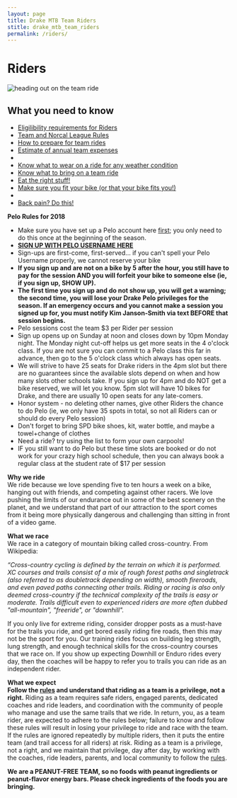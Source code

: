 ```yaml
---
layout: page
title: Drake MTB Team Riders
stitle: drake_mtb_team_riders
permalink: /riders/
---
```

# Riders

![heading out on the team ride]({{site.baseurl}}/images/riders.jpg)

## What you need to know ##

* [Eligilibility requirements for Riders]({{site.baseurl}}/eligibility)
* [Team and Norcal League Rules]({{site.baseurl}}/rules)
* [How to prepare for team rides]({{site.baseurl}}/practices)
* [Estimate of annual team expenses]({{site.baseurl}}/expenses)
* 
* [Know what to wear on a ride for any weather condition]({{site.baseurl}}/images/what_to_wear_v2.pdf)
* [Know what to bring on a team ride]({{site.baseurl}}/images/what_to_bring.jpg)
* [Eat the right stuff!]({{site.baseurl}}/nutrition)
* [Make sure you fit your bike (or that your bike fits you!)]({{site.baseurl}}/images/bike_fit_all.pdf)
* 
* [Back pain? Do this!]({{site.baseurl}}/images/physio_notes_2017.pdf)

<a name="pelo"></a>
**Pelo Rules for 2018**  
* Make sure you have set up a Pelo account here [first](https://www.pelofitness.com/firstride); you only need to do this once at the beginning of the season.
* [<strong>SIGN UP WITH PELO USERNAME HERE</STRONG>](https://docs.google.com/spreadsheets/d/1D90qBIRN4r6zjOoTC30zHEN2BJmVdpmUhmqpJXXm5-A/edit?usp=sharing)
* Sign-ups are first-come, first-served... if you can't spell your Pelo Username properly, we cannot reserve your bike
* <b>If you sign up and are not on a bike by 5 after the hour, you still have to pay for the session AND you will forfeit your bike to someone else (ie, if you sign up, SHOW UP). </b>
* <b>The first time you sign up and do not show up, you will get a warning; the second time, you will lose your Drake Pelo privileges for the season.  If an emergency occurs and you cannot make a session you signed up for, you must notify Kim Janson-Smith via text BEFORE that session begins. </b>
* Pelo sessions cost the team $3 per Rider per session
* Sign up opens up on Sunday at noon and closes down by 10pm Monday night.  The Monday night cut-off helps us get more seats in the 4 o'clock class.  If you are not sure you can commit to a Pelo class this far in advance, then go to the 5 o'clock class which always has open seats.
* We will strive to have 25 seats for Drake riders in the 4pm slot but there are no guarantees since the available slots depend on when and how many slots other schools take.  If you sign up for 4pm and do NOT get a bike reserved, we will let you know.   5pm slot will have 10 bikes for Drake, and there are usually 10 open seats for any late-comers.
* Honor system - no deleting other names, give other Riders the chance to do Pelo (ie, we only have 35 spots in total, so not all Riders can or should do every Pelo session)
* Don't forget to bring SPD bike shoes, kit, water bottle, and maybe a towel+change of clothes
* Need a ride?  try using the list to form your own carpools!
* IF you still want to do Pelo but these time slots are booked or do not work for your crazy high school schedule, then you can always book a regular class at the student rate of $17 per session

**Why we ride**  
We ride because we love spending five to ten hours a week on a bike, hanging out with friends, and competing against other racers.  We love pushing the limits of our endurance out in some of the best scenery on the planet, and we understand that part of our attraction to the sport comes from it being more physically dangerous and challenging than sitting in front of a video game.

**What we race**  
We race in a category of mountain biking called cross-country.  From Wikipedia:  

*“Cross-country cycling is defined by the terrain on which it is performed. XC courses and trails consist of a mix of rough forest paths and singletrack (also referred to as doubletrack depending on width), smooth fireroads, and even paved paths connecting other trails. Riding or racing is also only deemed cross-country if the technical complexity of the trails is easy or moderate. Trails difficult even to experienced riders are more often dubbed "all-mountain", "freeride", or "downhill".*

If you only live for extreme riding, consider dropper posts as a must-have for the trails you ride, and get bored easily riding fire roads, then this may not be the sport for you.  Our training rides focus on building leg strength, lung strength, and enough technical skills for the cross-country courses that we race on.  If you show up expecting Downhill or Enduro rides every day, then the coaches will be happy to refer you to trails you can ride as an independent rider.

**What we expect**  
**Follow the [rules]({{site.baseurl}}/rules) and understand that riding as a team is a privilege, not a right.** Riding as a team requires safe riders, engaged parents, dedicated coaches and ride leaders, and coordination with the community of people who manage and use the same trails that we ride.  In return, you, as a team rider, are expected to adhere to the rules below; failure to know and follow these rules will result in losing your privilege to ride and race with the team.  If the rules are ignored repeatedly by multiple riders, then it puts the entire team (and trail access for all riders) at risk.  Riding as a team is a privilege, not a right, and we maintain that privilege, day after day, by working with the coaches, ride leaders, parents, and local community to follow the [rules]({{site.baseurl}}/rules).


**We are a PEANUT-FREE TEAM, so no foods with peanut ingredients or peanut-flavor energy bars. Please check ingredients of the foods you are bringing.**
